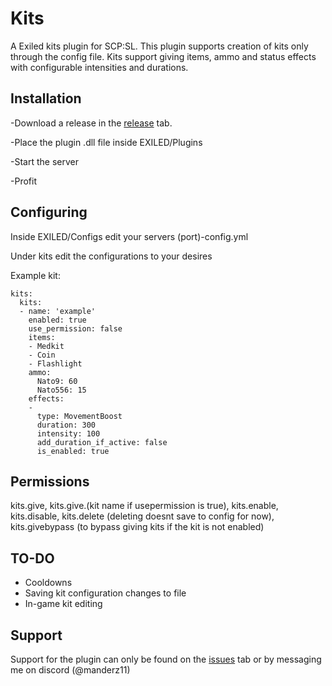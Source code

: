 # Kits

A Exiled kits plugin for SCP:SL. This plugin supports creation of kits only through the config file. Kits support giving items, ammo and status effects with configurable intensities and durations.

## Installation

-Download a release in the [release](https://github.com/manderz11/ExiledKitsPlugin/releases) tab.

-Place the plugin .dll file inside EXILED/Plugins

-Start the server

-Profit

## Configuring

Inside EXILED/Configs edit your servers (port)-config.yml

Under kits edit the configurations to your desires

Example kit:
```
kits:
  kits:
  - name: 'example'
    enabled: true
    use_permission: false
    items:
    - Medkit
    - Coin
    - Flashlight
    ammo:
      Nato9: 60
      Nato556: 15
    effects:
    -
      type: MovementBoost
      duration: 300
      intensity: 100
      add_duration_if_active: false
      is_enabled: true
```

## Permissions

kits.give, kits.give.(kit name if usepermission is true),  kits.enable, kits.disable, kits.delete (deleting doesnt save to config for now), kits.givebypass (to bypass giving kits if the kit is not enabled)

## TO-DO

- Cooldowns
- Saving kit configuration changes to file
- In-game kit editing

## Support

Support for the plugin can only be found on the [issues](https://github.com/manderz11/ExiledKitsPlugin/issues) tab or by messaging me on discord (@manderz11)
